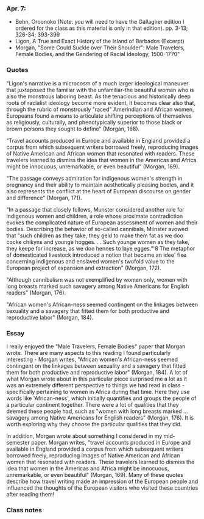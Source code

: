 ### Apr. 7:

- Behn, Oroonoko (Note: you will need to have the Gallagher edition I ordered for the class as this material is only in that edition). pp. 3-13; 326-34; 393-399
- Ligon, A True and Exact History of the Island of Barbados (Excerpt)
- Morgan, "Some Could Suckle over Their Shoulder": Male Travelers, Female Bodies, and the Gendering of Racial Ideology, 1500-1770”

### Quotes

"Ligon's narrative is a microcosm of a much larger ideological maneuver that juxtaposed the familiar with the unfamiliar-the beautiful woman who is also the monstrous laboring beast. As the tenacious and historically deep roots of racialist ideology become more evident, it becomes clear also that, through the rubric of monstrously "raced" Amerindian and African women, Europeans found a means to articulate shifting perceptions of themselves as religiously, culturally, and phenotypically superior to those black or brown persons they sought to define" (Morgan, 168).

"Travel accounts produced in Europe and available in England provided a corpus from which subsequent writers borrowed freely, reproducing images of Native American and African women that resonated with readers. These travelers learned to dismiss the idea that women in the Americas and Africa might be innocuous, unremarkable, or even beautiful" (Morgan, 169).

"The passage conveys admiration for indigenous women's strength in pregnancy and their ability to maintain aesthetically pleasing bodies, and it also represents the conflict at the heart of European discourse on gender and difference" (Morgan, 171).

"In a passage that closely follows, Munster considered another role for indigenous women and children, a role whose proximate contradiction evokes the complicated nature of European assessment of women and their bodies. Describing the behavior of so-called cannibals, Miinster avowed that "such children as they take, they geld to make them fat as we doo cocke chikyns and younge hogges. . . Such younge women as they take, they keepe for increase, as we doo hennes to laye egges."'8 The metaphor of domesticated livestock introduced a notion that became an idee' fixe concerning indigenous and enslaved women's twofold value to the European project of expansion and extraction" (Morgan, 172).

"Although cannibalism was not exemplified by women only, women with long breasts marked such savagery among Native Americans for English readers" (Morgan, 176).

"African women's African-ness seemed contingent on the linkages between sexuality and a savagery that fitted them for both productive and reproductive labor" (Morgan, 184).

### Essay

I really enjoyed the "Male Travelers, Female Bodies" paper that Morgan wrote. There are many aspects to this reading I found particularly interesting - Morgan writes, "African women's African-ness seemed contingent on the linkages between sexuality and a savagery that fitted them for both productive and reproductive labor" (Morgan, 184). A lot of what Morgan wrote about in this particular piece surprised me a lot as it was an extremely different perspective to things we had read in class - specifically pertaining to women in Africa during that time. Here they use words like 'African-ness', which initially quantifies and groups the people of a particular continent together. There were a lot of qualities that they deemed these people had, such as "women with long breasts marked ... savagery among Native Americans for English readers" (Morgan, 176). It is worth exploring why they choose the particular qualities that they did.

In addition, Morgan wrote about something I considered in my mid-semester paper. Morgan writes, "travel accounts produced in Europe and available in England provided a corpus from which subsequent writers borrowed freely, reproducing images of Native American and African women that resonated with readers. These travelers learned to dismiss the idea that women in the Americas and Africa might be innocuous, unremarkable, or even beautiful" (Morgan, 169). Many of these quotes describe how travel writing made an impression of the European people and influenced the thoughts of the European visitors who visited these countries after reading them!

### Class notes
